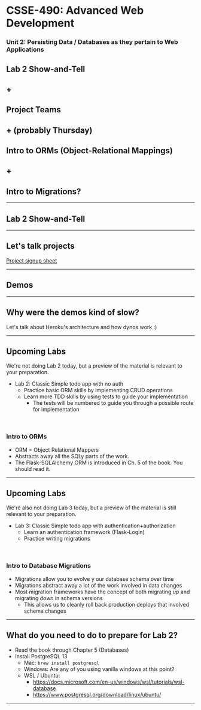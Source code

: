 # CSSE-490: Advanced Web Development
### Unit 2: Persisting Data / Databases as they pertain to Web Applications


## Lab 2 Show-and-Tell
## +
## Project Teams
## + (probably Thursday)
## Intro to ORMs (Object-Relational Mappings)
## +
## Intro to Migrations?


---


## Lab 2 Show-and-Tell


---

## Let's talk projects


[Project signup sheet](https://docs.google.com/spreadsheets/d/1Fj7Cbm9MPhyaVwU9KgBDWiG2zUWZDKsUMTbdiY1z7u8/edit?usp=sharing)


---


## Demos

<!--
## Projects (Last Term's Version)

I've added new columns to the projects spreadsheet to record project ideas.

Spend the next 10 minutes as a project team to write down your project ideas and preliminary project titles.

Afterwards we'll brainstorm names and ideas for those that haven't come up with ones that they like yet.

-->

---

## Why were the demos kind of slow?

Let's talk about Heroku's architecture and how dynos work :)

---

## Upcoming Labs

We're not doing Lab 2 today, but a preview of the material is relevant to your preparation.

* Lab 2: Classic Simple todo app with no auth
  * Practice basic ORM skills by implementing CRUD operations
  * Learn more TDD skills by using tests to guide your implementation
    * The tests will be numbered to guide you through a possible route for implementation

<br>

### Intro to ORMs

* ORM = Object Relational Mappers
* Abstracts away all the SQLy parts of the work.
* The Flask-SQLAlchemy ORM is introduced in Ch. 5 of the book.  You should read it.


---

## Upcoming Labs

We're also not doing Lab 3 today, but a preview of the material is still relevant to your preparation.

* Lab 3: Classic Simple todo app with authentication+authorization
  * Learn an authentication framework (Flask-Login)
  * Practice writing migrations

<br>

### Intro to Database Migrations

* Migrations allow you to evolve y our database schema over time
* Migrations abstract away a lot of the work involved in data changes
* Most migration frameworks have the concept of both migrating _up_ and migrating _down_ in schema versions
  * This allows us to cleanly roll back production deploys that involved schema changes


---

## What do you need to do to prepare for **Lab 2**?


* Read the book through Chapter 5 (Databases)
* Install PostgreSQL 13
  * Mac: `brew install postgresql`
  * Windows:  Are any of you using vanilla windows at this point?
  * WSL / Ubuntu:
    * https://docs.microsoft.com/en-us/windows/wsl/tutorials/wsl-database
    * https://www.postgresql.org/download/linux/ubuntu/

<!--

Lab 2 Slides:

* git ignores - local and global

https://docs.github.com/en/get-started/getting-started-with-git/ignoring-files#configuring-ignored-files-for-all-repositories-on-your-computer



## Lab 2 Test Cases

* Selenium Tests:
  * CRUD with good input
  * CRUD with bad input
* Unit Tests:
  * Detailed data validations


Be sure to number the tests to give clues as to the order of implementation

Also switch to seleniumbase for the improved helpers.

-->


---

